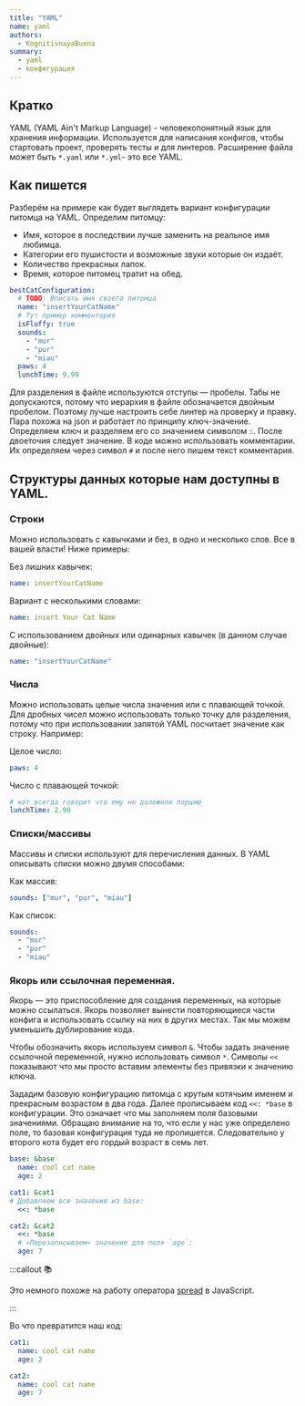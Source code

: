 ```yaml
---
title: "YAML"
name: yaml
authors:
  - KognitivnayaBuena
summary:
  - yaml
  - конфигурация
---
```


## Кратко

YAML (YAML Ain't Markup Language) - человекопонятный язык для хранения информации. Используется для написания конфигов, чтобы стартовать проект, проверять тесты и для линтеров.
Расширение файла может быть `*.yaml` или `*.yml`- это все YAML.

## Как пишется

Разберём на примере как будет выглядеть вариант конфигурации питомца на YAML. Определим питомцу:

- Имя, которое в последствии лучше заменить на реальное имя любимца.
- Категории его пушистости и возможные звуки которые он издаёт.
- Количество прекрасных лапок.
- Время, которое питомец тратит на обед.

```yaml
bestCatConfiguration:
  # TODO: Вписать имя своего питомца
  name: "insertYourCatName"
  # Тут пример комментария
  isFluffy: true
  sounds:
    - "mur"
    - "pur"
    - "miau"
  paws: 4
  lunchTime: 9.99
```

Для разделения в файле используются отступы — пробелы. Табы не допускаются, потому что иерархия в файле обозначается двойным пробелом. Поэтому лучше настроить себе линтер на проверку и правку. Пара похожа на json и работает по принципу ключ-значение. Определяем ключ и разделяем его со значением символом `:`. После двоеточия следует значение.
В коде можно использовать комментарии. Их определяем через символ `#` и после него пишем текст комментария.

## Структуры данных которые нам доступны в YAML.

### Строки

Можно использовать с кавычками и без, в одно и несколько слов. Все в вашей власти! Ниже примеры:

Без лишних кавычек:

```yaml
name: insertYourCatName
```

Вариант с несколькими словами:

```yaml
name: insert Your Cat Name
```

С использованием двойных или одинарных кавычек (в данном случае двойные):

```yaml
name: "insertYourCatName"
```

### Числа

Можно использовать целые числа значения или с плавающей точкой. Для дробных чисел можно использовать только
точку для разделения, потому что при использовании запятой YAML посчитает значение как строку. Например:

Целое число:

```yaml
paws: 4
```

Число с плавающей точкой:

```yaml
# кот всегда говорит что ему не доложили порцию
lunchTime: 2.99
```

### Списки/массивы

Массивы и списки используют для перечисления данных.
В YAML описывать списки можно двумя способами:

Как массив:

```yaml
sounds: ["mur", "pur", "miau"]
```

Как список:

```yaml
sounds:
  - "mur"
  - "pur"
  - "miau"
```

### Якорь или ссылочная переменная.

Якорь — это приспособление для создания переменных, на которые можно ссылаться. Якорь позволяет вынести повторяющиеся части конфига и использовать ссылку на них в других местах. Так мы можем уменьшить дублирование кода.

Чтобы обозначить якорь используем символ `&`. Чтобы задать значение ссылочной переменной, нужно использовать символ `*`. Символы `<<` показывают что мы просто вставим элементы без привязки к значению ключа.

Зададим базовую конфигурацию питомца с крутым котячьим именем и прекрасным возрастом в два года. Далее прописываем код `<<: *base` в конфигурации. Это означает что мы заполняем поля базовыми значениями. Обращаю внимание на то, что если у нас уже определено поле, то базовая конфигурация туда не пропишется. Следовательно у второго кота будет его гордый возраст в семь лет.

```yaml
base: &base
  name: cool cat name
  age: 2

cat1: &cat1
# Добавляем все значения из base:
  <<: *base

cat2: &cat2
  <<: *base
  # «Перезаписываем» значение для поля `age`:
  age: 7
```

:::callout 📚

Это немного похоже на работу оператора [spread](/js/doka/object/) в JavaScript.

:::

Во что превратится наш код:

```yaml
cat1:
  name: cool cat name
  age: 2

cat2:
  name: cool cat name
  age: 7
```
